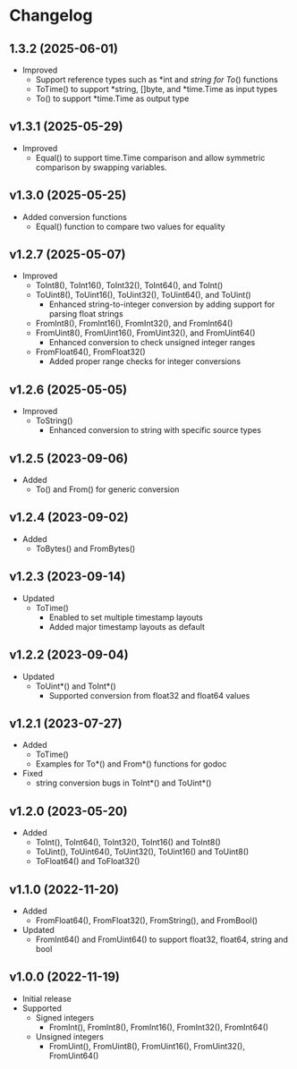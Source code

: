 # Changelog

## 1.3.2 (2025-06-01)
- Improved
  - Support reference types such as *int and *string for To*() functions
  - ToTime() to support *string, []byte, and *time.Time as input types
  - To() to support *time.Time as output type

## v1.3.1 (2025-05-29)
- Improved
  - Equal() to support time.Time comparison and allow symmetric comparison by swapping variables.

## v1.3.0 (2025-05-25)
- Added conversion functions
  - Equal() function to compare two values for equality

## v1.2.7 (2025-05-07)
- Improved
  - ToInt8(), ToInt16(), ToInt32(), ToInt64(), and ToInt()
  - ToUint8(), ToUint16(), ToUint32(), ToUint64(), and ToUint()
    - Enhanced string-to-integer conversion by adding support for parsing float strings
  - FromInt8(), FromInt16(), FromInt32(), and FromInt64()
  - FromUint8(), FromUint16(), FromUint32(), and FromUint64()
    - Enhanced conversion to check unsigned integer ranges
  - FromFloat64(), FromFloat32()
    - Added proper range checks for integer conversions

## v1.2.6 (2025-05-05)
- Improved
  - ToString()
    - Enhanced conversion to string with specific source types

## v1.2.5 (2023-09-06)
- Added
  - To() and From() for generic conversion

## v1.2.4 (2023-09-02)
- Added
  - ToBytes() and FromBytes()

## v1.2.3 (2023-09-14)
- Updated 
  - ToTime()
    - Enabled to set multiple timestamp layouts
    - Added major timestamp layouts as default

## v1.2.2 (2023-09-04)
- Updated
  - ToUint*() and ToInt*()
    - Supported conversion from float32 and float64 values
 
## v1.2.1 (2023-07-27)
- Added
  - ToTime()
  - Examples for To*() and From*() functions for godoc
- Fixed
  -  string conversion bugs in ToInt*() and ToUint*()

## v1.2.0 (2023-05-20)
- Added 
  - ToInt(), ToInt64(), ToInt32(), ToInt16() and ToInt8()
  - ToUint(), ToUint64(), ToUint32(), ToUint16() and ToUint8()
  - ToFloat64() and ToFloat32()

## v1.1.0 (2022-11-20)
- Added
  - FromFloat64(), FromFloat32(), FromString(), and FromBool()
- Updated
  - FromInt64() and FromUint64() to support float32, float64, string and bool

## v1.0.0 (2022-11-19)
- Initial release  
- Supported
  - Signed integers
    - FromInt(), FromInt8(), FromInt16(), FromInt32(), FromInt64() 
  - Unsigned integers
    - FromUint(), FromUint8(), FromUint16(), FromUint32(), FromUint64() 
